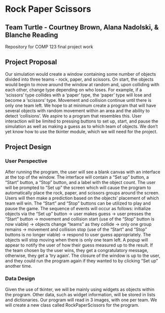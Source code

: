 # Rock Paper Scissors
## Team Turtle - Courtney Brown, Alana Nadolski, & Blanche Reading

Repository for COMP 123 final project work

## Project Proposal
Our simulation would create a window containing some number of objects divided into three teams - rock, paper, and scissors. On start, the objects would begin to move around the window at random and, upon colliding with each other, change type depending on who loses. For example, if a ‘scissors’ type collides with a ‘paper’ type, the ‘paper’ type will lose and become a ‘scissors’ type. Movement and collision continue until there is only one team left. We hope to at minimum create a program that will have several objects with random movement within an area and the ability to detect ‘collisions’. We aspire to a program that resembles this. User interaction will be limited to pressing buttons to set up, start, and pause the simulation as well as making a guess as to which team of objects. We don’t yet know how to use the tkinter module, which we will need for the project. 

## Project Design
### User Perspective
After running the program, the user will see a blank canvas with an interface at the top of the window. The interface will contain a “Set up” button, a “Start” button, a “Stop” button, and a label with the object count. The user will be prompted to “Set up” the screen which will cause the program to automatically place the rock, paper, and scissors groups around the screen. Users will then make a prediction based on the objects’ placement of which team will win. The “Start” and “Stop” buttons can be utilized to play and pause the game. The sequence of events will occur as follows: initialize objects via the “Set up” button → user makes guess → user presses the “Start” button → movement and collision start (use of the  “Stop” button is now viable) → objects change “teams” as they collide → only one group remains → movement and collision stop (use of the “Start” and “Stop” buttons is no longer viable) → respond to user guess appropriately. The objects will stop moving when there is only one team left. A popup will appear to notify the user of how their guess measured up to the result.  If the team chosen by the user wins, they get a congratulatory message, otherwise, they get a ‘try again’. The closure of the window is up to the user, and they could run the program again if they wanted to by clicking “Set up” another time. 

### Data Design
Given the use of tkinter, we will be mainly using widgets as objects within the program. Other data, such as widget information, will be stored in lists and dictionaries. Our program will read in 3 images, with one per team. We will create a new class called RockPaperScissors for the program.
